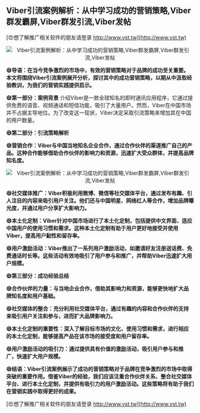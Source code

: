 ## **Viber引流案例解析：从中学习成功的营销策略,Viber群发霸屏,Viber群发引流,Viber发帖**

[😍想了解推广相关软件的朋友请登录 http://www.vst.tw](http://www.vst.tw)

 <center><img src="https://vst.tw/MP4/tuiguang/png/4.png" alt="Viber引流案例解析：从中学习成功的营销策略,Viber群发霸屏,Viber群发引流,Viber发帖"></center>

**😄导语：在当今竞争激烈的市场中，有效的营销策略对于品牌的成功至关重要。本文将围绕Viber引流案例展开分析，探讨其中的成功营销策略，以期从中汲取经验教训，为我们的营销实践提供启示。**

**😄第一部分：案例背景**
介绍Viber是一款全球知名的即时通讯应用程序，它通过提供免费的语音、视频通话和短信功能，吸引了大量用户。然而，Viber在中国市场并不占据主导地位。为了改变这一现状，Viber决定采取引流策略来增加其在中国的用户数量。

**😄第二部分：引流策略解析**

**😄营销合作：Viber与中国当地知名企业合作，通过合作伙伴的渠道推广自己的产品。这种合作能够借助合作伙伴的影响力和资源，迅速扩大受众群体，并提高品牌知名度。**

 <center><img src="https://vst.tw/MP4/tuiguang/png/2.png" alt="Viber引流案例解析：从中学习成功的营销策略,Viber群发霸屏,Viber群发引流,Viber发帖"></center>

**😄社交媒体推广：Viber积极利用微博、微信等社交媒体平台，通过发布有趣、引人注目的内容来吸引用户关注。他们还与中国明星、网络红人等合作，增加品牌曝光度，并通过用户分享扩大影响力。**

**😄本土化定制：Viber针对中国市场进行了本土化定制，包括提供中文界面、适应中国用户的使用习惯和需求。这种本土化定制有助于用户更好地接受并使用Viber，提高用户黏性和留存率。**

**😄用户激励活动：Viber推出了一系列用户激励活动，如邀请好友注册送话费、免费通话时长等。这些活动有效地吸引了用户参与和推广，并帮助Viber迅速扩大用户规模。**

**😄第三部分：成功经验总结**

**😄合作伙伴的力量：与当地企业合作，借助其影响力和资源，能够更快地扩大品牌知名度和用户基础。**

**😄社交媒体的整合：充分利用社交媒体平台，通过有趣的内容和合作伙伴的支持来吸引用户关注和参与，进而扩大品牌影响力。**

**😄本土化定制的重要性：深入了解目标市场的文化、使用习惯和需求，进行相应的本土化定制，能够提高产品在该市场的接受度和用户留存率。**

**😄用户激励活动的吸引力：通过提供具有价值的激励活动，吸引用户参与和推广，快速扩大用户规模。**

**😄结语：Viber引流案例展示了成功的营销策略对于品牌在竞争激烈的市场中取得突破的重要作用。借鉴Viber的经验，我们应该注重合作伙伴关系、整合社交媒体平台、进行本土化定制，并提供有吸引力的用户激励活动。这些策略将有助于我们在营销实践中取得更好的成果。**

[😍想了解推广相关软件的朋友请登录 http://www.vst.tw](http://www.vst.tw)



